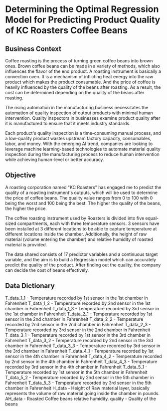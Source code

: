 # Determining the Optimal Regression Model for Predicting Product Quality of KC Roasters Coffee Beans
## Business Context
Coffee roasting is the process of turning green coffee beans into brown ones. Brown coffee beans can be made in a variety of methods, which also influences the flavor of the end product. A roasting instrument is basically a convection oven. It is a mechanism of inflicting heat energy into the raw product which makes the product consumable. And the price of coffee is heavily influenced by the quality of the beans after roasting. As a result, the cost can be determined depending on the quality of the beans after roasting.

The rising automation in the manufacturing business necessitates the automation of quality inspection of output products with minimal human intervention. Quality inspectors in businesses examine product quality after it is manufactured to ensure that it meets industry standards.

Each product's quality inspection is a time-consuming manual process, and a low-quality product wastes upstream factory capacity, consumables, labor, and money. With the emerging AI trend, companies are looking to leverage machine learning-based technologies to automate material quality inspection during the manufacturing process to reduce human intervention while achieving human-level or better accuracy.

## Objective
A roasting corporation named "KC Roasters" has engaged me to predict the quality of a roasting instrument's outputs, which will be used to determine the price of coffee beans. The quality value ranges from 0 to 100 with 0 being the worst and 100 being the best. The higher the quality of the beans, the higher the price.

The coffee roasting instrument used by Roasters is divided into five equal-sized compartments, each with three temperature sensors. 3 sensors have been installed at 3 different locations to be able to capture temperature at different locations inside the chamber. Additionally, the height of raw material (volume entering the chamber) and relative humidity of roasted material is provided.

The data shared consists of 17 predictor variables and a continuous target variable, and the aim is to build a Regression model which can accurately predict the quality of the product. After finding out the quality, the company can decide the cost of beans effectively.

## Data Dictionary
T_data_1_1 - Temperature recorded by 1st sensor in the 1st chamber in Fahrenheit
T_data_1_2 - Temperature recorded by 2nd sensor in the 1st chamber in Fahrenheit
T_data_1_3 - Temperature recorded by 3rd sensor in the 1st chamber in Fahrenheit
T_data_2_1 - Temperature recorded by 1st sensor in the 2nd chamber in Fahrenheit
T_data_2_2 - Temperature recorded by 2nd sensor in the 2nd chamber in Fahrenheit
T_data_2_3 - Temperature recorded by 3rd sensor in the 2nd chamber in Fahrenheit
T_data_3_1 - Temperature recorded by 1st sensor in the 3rd chamber in Fahrenheit
T_data_3_2 - Temperature recorded by 2nd sensor in the 3rd chamber in Fahrenheit
T_data_3_3 - Temperature recorded by 3rd sensor in the 3rd chamber in Fahrenheit
T_data_4_1 - Temperature recorded by 1st sensor in the 4th chamber in Fahrenheit
T_data_4_2 - Temperature recorded by 2nd sensor in the 4th chamber in Fahrenheit
T_data_4_3 - Temperature recorded by 3rd sensor in the 4th chamber in Fahrenheit
T_data_5_1 - Temperature recorded by 1st sensor in the 5th chamber in Fahrenheit
T_data_5_2 - Temperature recorded by 2nd sensor in the 5th chamber in Fahrenheit
T_data_5_3 - Temperature recorded by 3rd sensor in the 5th chamber in Fahrenheit
H_data - Height of Raw material layer, basically represents the volume of raw material going inside the chamber in pounds.
AH_data - Roasted Coffee beans relative humidity.
quality - Quality of the beans
